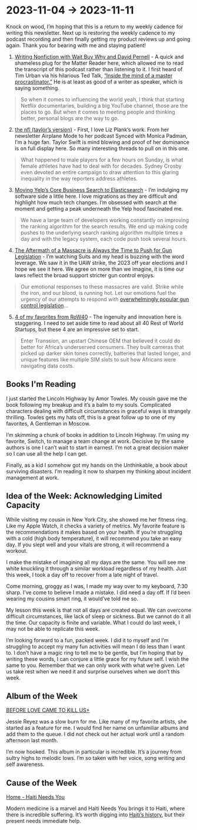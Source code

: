 # 2023-11-04 → 2023-11-11

Knock on wood, I’m hoping that this is a return to my weekly cadence for writing this newsletter. Next up is restoring the weekly cadence to my podcast recording and then finally getting my product reviews up and going again. Thank you for bearing with me and staying patient!

1. [Writing Nonfiction with Wait Buy Why and David Pernell](https://www.brainspodcast.com/episode/writing-nonfiction) - A quick and shameless plug for the Matter Reader here, which allowed me to read the transcript of this podcast rather than listening to it. I first heard of Tim Urban via his hilarious Ted Talk, [“Inside the mind of a master procrastinator.”](https://www.youtube.com/watch?v=arj7oStGLkU) He is at least as good of a writer as speaker, which is saying something.

> So when it comes to influencing the world yeah, I think that starting Netflix documentaries, building a big YouTube channel, those are the places to go. But when it comes to meeting people and thinking better, personal blogs are the way to go.

2. [the nfl (taylor’s version)](https://lizplank.substack.com/p/the-nfl-taylors-version) - First, I love Liz Plank’s work. From her newsletter Airplane Mode to her podcast Synced with Monica Padman, I’m a huge fan. Taylor Swift is mind blowing and proof of her dominance is on full display here. So many interesting threads to pull on in this one.

> What happened to male players for a few hours on Sunday, is what female athletes have had to deal with for decades. Sydney Crosby even devoted an entire campaign to draw attention to this glaring inequality in the way reporters address athletes.

3. [Moving Yelp’s Core Business Search to Elasticsearch](https://engineeringblog.yelp.com/2017/06/moving-yelps-core-business-search-to-elasticsearch.html) - I’m indulging my software side a little here. I love migrations as they are difficult and highlight how much tech changes. I’m obsessed with search at the moment and getting a peak underneath the Yelp hood fascinated me.

> We have a large team of developers working constantly on improving the ranking algorithm for the search results. We end up making code pushes to the underlying search ranking algorithm multiple times a day and with the legacy system, each code push took several hours.

4. [The Aftermath of a Massacre is Always the Time to Push for Gun Legislation](https://daringfireball.net/linked/2023/10/27/aftermath) - I’m watching Suits and my head is buzzing with the word leverage. We saw it in the UAW strike, the 2023 off year elections and I hope we see it here. We agree on more than we imagine, it is time our laws reflect the broad support stricter gun control enjoys.

> Our emotional responses to these massacres are valid. Strike while the iron, and our blood, is running hot. Let our emotions fuel the urgency of our attempts to respond with [overwhelmingly popular gun control legislation](https://pro.morningconsult.com/instant-intel/house-gun-legislation-background-checks-polling)…

5. [4 of my favorites from RoW40](https://getmatter.com/email/32613361/?token=32613361%3AexPZ98dCb2cJV8owirRkqAaUUL8) - The ingenuity and innovation here is staggering. I need to set aside time to read about all 40 Rest of World Startups, but these 4 are an impressive set to start.

> Enter Transsion, an upstart Chinese OEM that believed it could do better for Africa’s underserved consumers. They built cameras that picked up darker skin tones correctly, batteries that lasted longer, and unique features like multiple SIM slots to suit how Africans were navigating data costs.

## Books I'm Reading

I just started the Lincoln Highway by Amor Towles. My cousin gave me the book following my breakup and it’s a balm to my souls. Complicated characters dealing with difficult circumstances in graceful ways is strangely thrilling. Towles gets my hats off, this is a great follow up to one of my favorites, A Gentleman in Moscow.

I’m skimming a chunk of books in addition to Lincoln Highway. I’m using my favorite, Switch, to manage a team change at work. Decisive by the same authors is one I can’t wait to start in earnest. I’m not a great decision maker so I can use all the help I can get.

Finally, as a kid I somehow got my hands on the Unthinkable, a book about surviving disasters. I’m reading it now to sharpen my thinking about incident management at work.

## Idea of the Week: Acknowledging Limited Capacity

While visiting my cousin in New York City, she showed me her fitness ring. Like my Apple Watch, it checks a variety of metrics. My favorite feature is the recommendations it makes based on your health. If you’re struggling with a cold (high body temperature), it will recommend you take an easy day. If you slept well and your vitals are strong, it will recommend a workout.

I make the mistake of imagining all my days are the same. You will see me white knuckling it through a similar workload regardless of my health. Just this week, I took a day off to recover from a late night of travel.

Come morning, groggy as I was, I made my way over to my keyboard, 7:30 sharp. I’ve come to believe I made a mistake. I did need a day off. If I’d been wearing my cousins smart ring, it would’ve told me so.

My lesson this week is that not all days are created equal. We can overcome difficult circumstances, like lack of sleep or sickness. But we cannot do it all the time. Our capacity is finite and variable. What I could do last week, I may not be able to replicate this week.

I’m looking forward to a fun, packed week. I did it to myself and I’m struggling to accept my many fun activities will mean I do less than I want to. I don’t have a magic ring to tell me to be gentle, but I’m hoping that by writing these words, I can conjure a little grace for my future self. I wish the same to you. Remember that we can only work with what we’re given. Let us take rest when we need it and surprise ourselves when we don’t this week.

## Album of the Week

[BEFORE LOVE CAME TO KILL US+](https://open.spotify.com/album/6TtJmwgLMiPLePBuso4vay?si=Da9R9zZYTYqvcf6g7a7VLg)

Jessie Reyez was a slow burn for me. Like many of my favorite artists, she started as a feature for me. I would find her name on unfamiliar albums and add them to the queue. I did not check out her actual work until a random afternoon last month.

I’m now hooked. This album in particular is incredible. It’s a journey from sultry highs to melodic lows. I’m so taken with her voice, song writing and self awareness.

## Cause of the Week

[Home - Haiti Needs You](https://haitineedsyou.com/)

Modern medicine is a marvel and Haiti Needs You brings it to Haiti, where there is incredible suffering. It’s worth digging into [Haiti’s history](https://www.thefitzwilliam.com/p/hispaniolas-great-divergence), but their present needs immediate help.

